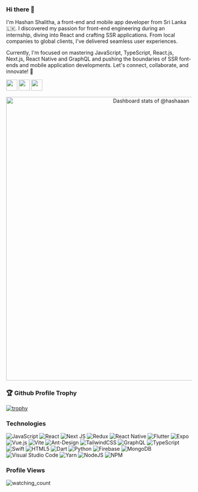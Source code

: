 ### Hi there 👋

I'm Hashan Shalitha, a front-end and mobile app developer from Sri Lanka 🇱🇰. I discovered my passion for front-end engineering during an internship, diving into React and crafting SSR applications. From local companies to global clients, I've delivered seamless user experiences.

Currently, I'm focused on mastering JavaScript, TypeScript, React.js, Next.js, React Native and GraphQL and pushing the boundaries of SSR font-ends and mobile application developments. Let's connect, collaborate, and innovate! 🚀

<a href="mailto:h.shalitha@outlook.com"><img src="https://img.shields.io/badge/Microsoft_Outlook-0078D4?style=for-the-badge&logo=microsoft-outlook&logoColor=white" height=30></a>
<a href="https://www.twitter.com/hashan_shalitha"><img src="https://img.shields.io/badge/Twitter-1DA1F2?style=for-the-badge&logo=twitter&logoColor=white" height=30></a>
 <a href="https://www.linkedin.com/in/hashanshalitha"><img src="https://img.shields.io/badge/LinkedIn-0077B5?style=for-the-badge&logo=linkedin&logoColor=white" height=30></a>

<!-- Status -->

<a href="https://next.ossinsight.io/widgets/official/compose-user-dashboard-stats?user_id=22878500" target="_blank" style="display: block" align="center">
  <picture>
    <source media="(prefers-color-scheme: dark)" srcset="https://next.ossinsight.io/widgets/official/compose-user-dashboard-stats/thumbnail.png?user_id=22878500&image_size=auto&color_scheme=dark" width="771" height="auto">
    <img alt="Dashboard stats of @hashaaan" src="https://next.ossinsight.io/widgets/official/compose-user-dashboard-stats/thumbnail.png?user_id=22878500&image_size=auto&color_scheme=light" width="771" height="auto">
  </picture>
</a>

<!-- Status -->

<!-- ![GitHub stats](https://github-readme-stats.vercel.app/api?username=hashaaan&show_icons=true&theme=tokyonight) -->

### 🏆 Github Profile Trophy

[![trophy](https://github-profile-trophy.vercel.app/?username=hashaaan&theme=monokai&margin-w=15&margin-h=15&&no-frame=true&row=1)](https://github.com/ryo-ma/github-profile-trophy)

### Technologies

![JavaScript](https://img.shields.io/badge/javascript-%23323330.svg?style=for-the-badge&logo=javascript&logoColor=%23F7DF1E)
![React](https://img.shields.io/badge/react-%2320232a.svg?style=for-the-badge&logo=react&logoColor=%2361DAFB)
![Next JS](https://img.shields.io/badge/Next-black?style=for-the-badge&logo=next.js&logoColor=white)
![Redux](https://img.shields.io/badge/redux-%23593d88.svg?style=for-the-badge&logo=redux&logoColor=white)
![React Native](https://img.shields.io/badge/react_native-%2320232a.svg?style=for-the-badge&logo=react&logoColor=%2361DAFB)
![Flutter](https://img.shields.io/badge/Flutter-%2302569B.svg?style=for-the-badge&logo=Flutter&logoColor=white)
![Expo](https://img.shields.io/badge/expo-1C1E24?style=for-the-badge&logo=expo&logoColor=#D04A37)
![Vue.js](https://img.shields.io/badge/vuejs-%2335495e.svg?style=for-the-badge&logo=vuedotjs&logoColor=%234FC08D)
![Vite](https://img.shields.io/badge/vite-%23646CFF.svg?style=for-the-badge&logo=vite&logoColor=white)
![Ant-Design](https://img.shields.io/badge/-AntDesign-%230170FE?style=for-the-badge&logo=ant-design&logoColor=white)
![TailwindCSS](https://img.shields.io/badge/tailwindcss-%2338B2AC.svg?style=for-the-badge&logo=tailwind-css&logoColor=white)
![GraphQL](https://img.shields.io/badge/-GraphQL-E10098?style=for-the-badge&logo=graphql&logoColor=white)
![TypeScript](https://img.shields.io/badge/typescript-%23007ACC.svg?style=for-the-badge&logo=typescript&logoColor=white)
![Swift](https://img.shields.io/badge/swift-F54A2A?style=for-the-badge&logo=swift&logoColor=white)
![HTML5](https://img.shields.io/badge/html5-%23E34F26.svg?style=for-the-badge&logo=html5&logoColor=white)
![Dart](https://img.shields.io/badge/dart-%230175C2.svg?style=for-the-badge&logo=dart&logoColor=white)
![Python](https://img.shields.io/badge/python-3670A0?style=for-the-badge&logo=python&logoColor=ffdd54)
![Firebase](https://img.shields.io/badge/firebase-%23039BE5.svg?style=for-the-badge&logo=firebase)
![MongoDB](https://img.shields.io/badge/MongoDB-%234ea94b.svg?style=for-the-badge&logo=mongodb&logoColor=white)
![Visual Studio Code](https://img.shields.io/badge/Visual%20Studio%20Code-0078d7.svg?style=for-the-badge&logo=visual-studio-code&logoColor=white)
![Yarn](https://img.shields.io/badge/yarn-%232C8EBB.svg?style=for-the-badge&logo=yarn&logoColor=white)
![NodeJS](https://img.shields.io/badge/node.js-6DA55F?style=for-the-badge&logo=node.js&logoColor=white)
![NPM](https://img.shields.io/badge/NPM-%23CB3837.svg?style=for-the-badge&logo=npm&logoColor=white)

### Profile Views

<img src="https://komarev.com/ghpvc/?username=hashaaan&color=brightgreen" alt="watching_count" />

<!-- - 😄 Pronouns: ... -->
<!-- - 💬 Ask me about ... -->
